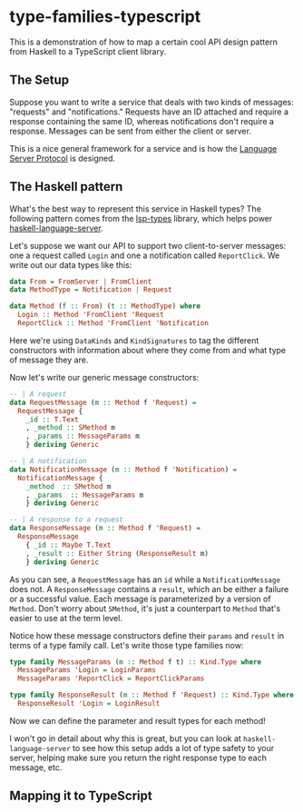 # type-families-typescript

This is a demonstration of how to map a certain cool API design pattern from Haskell to a TypeScript client library.

## The Setup

Suppose you want to write a service that deals with two kinds of messages: "requests" and "notifications." Requests have an ID attached and require a response containing the same ID, whereas notifications don't require a response. Messages can be sent from either the client or server.

This is a nice general framework for a service and is how the [Language Server Protocol](https://microsoft.github.io/language-server-protocol/) is designed.

## The Haskell pattern

What's the best way to represent this service in Haskell types? The following pattern comes from the [lsp-types](https://github.com/alanz/lsp/tree/master/lsp-types) library, which helps power [haskell-language-server](https://github.com/haskell/haskell-language-server/).

Let's suppose we want our API to support two client-to-server messages: one a request called `Login` and one a notification called `ReportClick`. We write out our data types like this:

``` haskell
data From = FromServer | FromClient
data MethodType = Notification | Request

data Method (f :: From) (t :: MethodType) where
  Login :: Method 'FromClient 'Request
  ReportClick :: Method 'FromClient 'Notification
```

Here we're using `DataKinds` and `KindSignatures` to tag the different constructors with information about where they come from and what type of message they are.

Now let's write our generic message constructors:

``` haskell
-- | A request
data RequestMessage (m :: Method f 'Request) =
  RequestMessage {
    _id :: T.Text
    , _method :: SMethod m
    , _params :: MessageParams m
    } deriving Generic

-- | A notification
data NotificationMessage (m :: Method f 'Notification) =
  NotificationMessage {
    _method  :: SMethod m
    , _params  :: MessageParams m
    } deriving Generic

-- | A response to a request
data ResponseMessage (m :: Method f 'Request) =
  ResponseMessage
    { _id :: Maybe T.Text
    , _result :: Either String (ResponseResult m)
    } deriving Generic
```

As you can see, a `RequestMessage` has an `id` while a `NotificationMessage` does not. A `ResponseMessage` contains a `result`, which an be either a failure or a successful value. Each message is parameterized by a version of `Method`. Don't worry about `SMethod`, it's just a counterpart to `Method` that's easier to use at the term level.

Notice how these message constructors define their `params` and `result` in terms of a type family call. Let's write those type families now:

``` haskell
type family MessageParams (m :: Method f t) :: Kind.Type where
  MessageParams 'Login = LoginParams
  MessageParams 'ReportClick = ReportClickParams

type family ResponseResult (m :: Method f 'Request) :: Kind.Type where
  ResponseResult 'Login = LoginResult
```

Now we can define the parameter and result types for each method!

I won't go in detail about why this is great, but you can look at `haskell-language-server` to see how this setup adds a lot of type safety to your server, helping make sure you return the right response type to each message, etc.

## Mapping it to TypeScript
